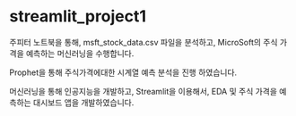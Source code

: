 # streamlit_project1

주피터 노트북을 통해, msft_stock_data.csv 파일을 분석하고, MicroSoft의 주식 가격을 예측하는 머신러닝을 수행합니다.

Prophet을 통해 주식가격에대한 시계열 예측 분석을 진행 하였습니다.

머신러닝을 통해 인공지능을 개발하고, Streamlit을 이용해서, EDA 및 주식 가격을 예측하는 대시보드 앱을 개발하였습니다.